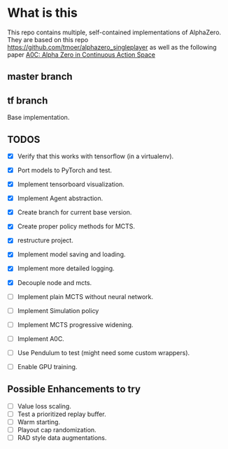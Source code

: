 # What is this
This repo contains multiple, self-contained implementations of AlphaZero. 
They are based on this repo https://github.com/tmoer/alphazero_singleplayer
as well as the following paper [A0C: Alpha Zero in Continuous Action Space](https://arxiv.org/pdf/1805.09613.pdf)

## master branch

## tf branch
Base implementation.  

## TODOS
- [x] Verify that this works with tensorflow (in a virtualenv).
- [x] Port models to PyTorch and test.
- [x] Implement tensorboard visualization.
- [x] Implement Agent abstraction.
- [x] Create branch for current base version.
- [x] Create proper policy methods for MCTS.
- [x] restructure project.
- [x] Implement model saving and loading.
- [x] Implement more detailed logging.
- [x] Decouple node and mcts.
- [ ] Implement plain MCTS without neural network.
- [ ] Implement Simulation policy
- [ ] Implement MCTS progressive widening.
- [ ] Implement A0C.
- [ ] Use Pendulum to test (might need some custom wrappers).
- [ ] Enable GPU training.


## Possible Enhancements to try
- [ ] Value loss scaling.
- [ ] Test a prioritized replay buffer.
- [ ] Warm starting.
- [ ] Playout cap randomization.
- [ ] RAD style data augmentations.
